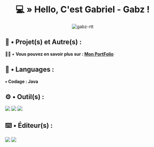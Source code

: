 <h1 align="center">💻 » Hello, C'est Gabriel - Gabz !</h1>

<p align="center"> <img src="https://komarev.com/ghpvc/?username=gabz-rtt&label=Profile%20views&color=0e75b6&style=flat" alt="gabz-rtt" /> </p>

## 🔎 • Projet(s) et Autre(s) :

👨‍💻 ▪︎ **Vous pouvez en savoir plus sur : [Mon PortFolio](https://gabzdev.fr)**

## 📝​ • Languages :

**▪︎ Codage : Java**

## ⚙️​ • Outil(s) :
     
<img src="https://img.shields.io/badge/MongoDB-4EA94B?style=for-the-badge&logo=mongodb&logoColor=white"/> <img src="https://img.shields.io/badge/MySQL-005C84?style=for-the-badge&logo=mysql&logoColor=white"/> <img src="https://img.shields.io/badge/redis-%23DD0031.svg?&style=for-the-badge&logo=redis&logoColor=white"/>  

## ⌨️​ • Éditeur(s) :

<img src="https://img.shields.io/badge/IntelliJ_IDEA-000000.svg?style=for-the-badge&logo=intellij-idea&logoColor=white"/> <img src="https://img.shields.io/badge/Visual_Studio_Code-0078D4?style=for-the-badge&logo=visual%20studio%20code&logoColor=white"/>
